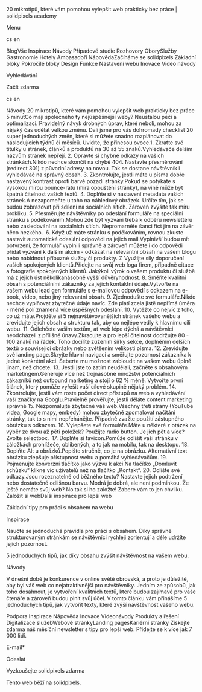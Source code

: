 <p>20 mikrotipů, které vám pomohou vylepšit web prakticky bez práce | solidpixels academy</p>
<p>Menu</p>
<p>cs en</p>
<p>BlogVše Inspirace Návody Případové studie Rozhovory OborySlužby Gastronomie Hotely Ambasadoři NápovědaZačínáme se solidpixels Základní bloky Pokročilé bloky Design Funkce Nastavení webu Inovace Video návody</p>
<p>Vyhledávání</p>
<p>Začít zdarma</p>
<p>cs en</p>
<p>Návody
20 mikrotipů, které vám pomohou vylepšit web prakticky bez práce
5 minutCo mají společného ty nejúspěšnější weby? Neustálou péči a optimalizaci. Pravidelný návyk drobných úprav, které nebolí, mohou za nějaký čas udělat velkou změnu. Dali jsme pro vás dohromady checklist 20 super jednoduchých změn, které si můžete snadno rozplánovat do následujících týdnů či měsíců. Uvidíte, že přinesou ovoce.1. Zkraťte své titulky u stránek, článků a produktů na 30 až 55 znaků.Vyhledávače delším názvům stránek nepřejí.
2. Opravte si chybné odkazy na vašich stránkách.Nikdo nechce skončit na chybě 404. Nastavte přesměrování (redirect 301) z původní adresy na novou. Tak se dostane návštěvník i vyhledávač na správný obsah.
3. Zkontrolujte, jestli máte u písma dobře nastavený kontrast oproti barvě pozadí stránky.Pokud se potýkáte s vysokou mírou bounce-ratu (míra opouštění stránky), na vině může být špatná čitelnost vašich textů.
4. Doplňte si v nastavení metadata vašich stránek.A nezapomeňte u toho na náhledový obrázek. Určíte tím, jak se budou zobrazovat při sdílení na sociálních sítích. Zároveň zvýšíte tak míru prokliku.
5. Přesměrujte návštěvníky po odeslání formuláře na speciální stránku s poděkováním.Mohou zde být vyzváni třeba k odběru newsletteru nebo zasledování na sociálních sítích. Nepromarněte šanci říct jim na závěr něco hezkého. 
6. Když už máte stránku s poděkováním, rovnou zkuste nastavit automatické odeslání odpovědi na jejich mail.Vyplnivší budou mít potvrzení, že formulář vyplnili správně a zároveň můžete i do odpovědi přidat vyzvání k dalším akcím - odkázat na relevantní obsah na vašem blogu nebo nabídnout příbuzné služby či produkty.
7. Využijte síly doporučení vašich spokojených klientů.Přidejte na svůj web loga firem, případně citace a fotografie spokojených klientů. Jakýkoli výrok o vašem produktu či službě má z jejich úst několikanásobně vyšší důvěryhodnost.
8. Směňte kvalitní obsah s potenciálními zákazníky za jejich kontaktní údaje.Vytvořte na vašem webu lead gen formuláře s e-mailovou odpovědí s odkazem na e-book, video, nebo jiný relevantní obsah.
9. Zjednodušte své formuláře.Nikdo nechce vyplňovat zbytečné údaje navíc. Zde platí zcela jistě nepřímá úměra - méně polí znamená více úspěšných odeslání.
10. Vytěžte co nejvíc z toho, co už máte.Projděte si 5 nejnavštěvovanějších stránek vašeho webu a zrevidujte jejich obsah a strukturu tak, aby co nejlépe vedly k hlavnímu cíli webu.
11. Odlehčete vašim textům, ať web lépe dýchá a návštěvníci neodcházeli z přílišné únavy.Zkracujte a pro lepší čitelnost dodržujte 80 - 100 znaků na řádek. Toho docílíte zúžením šířky sekce, doplněním delších textů o související obrázky nebo zvětšením velikosti písma.
12. Zrevidujte své landing page.Skryjte hlavní navigaci a směřujte pozornost zákazníka k jedné konkrétní akci. Seberte mu možnost zabloudit na vašem webu úplně jinam, než chcete.
13. Jestli jste to zatím neudělali, začněte s obsahovým marketingem.Generuje více než trojnásobné množství potenciálních zákazníků než outbound marketing a stojí o 62 % méně. Vytvořte první článek, který pomůže vyřešit vaší cílové skupině nějaký problém.
14. Zkontrolujte, jestli vám roste počet direct přístupů na web a vyhledávání vaší značky na Googlu.Pravielně prověřujte, jestli děláte content marketing správně
15. Nezpomalujte zbytečně váš web.Všechny třetí strany (YouTube videa, Google mapy, embedy) mohou zbytečně zpomalovat načítání stránky, tak to s nimi nepřehánějte. Případně zvažte použití zástupného obrázku s odkazem.
16. Vylepšete své formuláře.Máte u některé z otázek na výběr ze dvou až pěti položek? Použijte radio button. Je jich pět a více? Zvolte selectbox. 
17. Doplňte si favicon.Pomůže odlišit vaší stránku v záložkách prohlížeče, oblíbených, a to jak na mobilu, tak na desktopu.
18. Doplňte Alt u obrázků.Popište stručně, co je na obrázku. Alternativní text obrázku zlepšuje přístupnost webu a pomáhá vyhledávačům.
19. Pojmenujte konverzní tlačítko jako výzvu k akci.Na tlačítko „Domluvit schůzku“ klikne víc uživatelů než na tlačítko „Kontakt“.
20. Odlište své odkazy.Jsou rozeznatelné od běžného textu? Nastavte jejich podtržení nebo dostatečné odlišnou barvu. Modrá je dobrá, ale není podmínkou.
Že ještě nemáte svůj web? No tak si ho založte! Zabere vám to jen chvilku.
Založit si webDalší inspirace pro lepší web</p>
<p>Základní tipy pro práci s obsahem na webu</p>
<p>Inspirace</p>
<p>Naučte se jednoduchá pravidla pro práci s obsahem. Díky správně strukturovaným stránkám se návštěvníci rychleji zorientují a déle udržíte jejich pozornost.</p>
<p>5 jednoduchých tipů, jak díky obsahu zvýšit návštěvnost na vašem webu.</p>
<p>Návody</p>
<p>V dnešní době je konkurence v online světě obrovská, a proto je důležité, aby byl váš web co nejatraktivnější pro návštěvníky. Jedním ze způsobů, jak toho dosáhnout, je vytvoření kvalitních textů, které budou zajímavé pro vaše čtenáře a zároveň budou plnit svůj účel. V tomto článku vám přinášíme 5 jednoduchých tipů, jak vytvořit texty, které zvýší návštěvnost vašeho webu.</p>
<p>Podpora
 Inspirace
Nápověda
Inovace
Videonávody
 Produkty a řešení
 Digitalizace služebWebové stránkyLanding pagesKariérní stránky Získejte zdarma náš měsíční newsletter s tipy pro lepší web. Přidejte se k více jak 7 000 lidí.</p>
<p>E-mail*</p>
<p>Odeslat</p>
<p>Vyzkoušejte solidpixels zdarma</p>
<p>Tento web běží na solidpixels.</p>